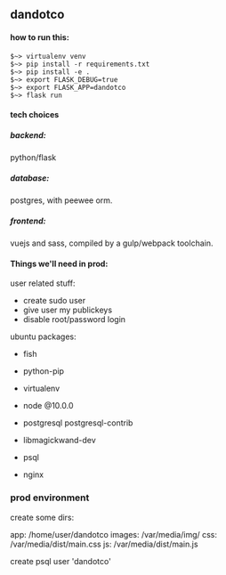 ## dandotco

#### how to run this:
```
$~> virtualenv venv
$~> pip install -r requirements.txt
$~> pip install -e .
$~> export FLASK_DEBUG=true
$~> export FLASK_APP=dandotco
$~> flask run
```

#### tech choices

##### backend: 
python/flask

##### database: 
postgres, with peewee orm.

##### frontend:
vuejs and sass, compiled by a gulp/webpack toolchain.


#### Things we'll need in prod:
user related stuff:
- create sudo user
- give user my publickeys
- disable root/password login

ubuntu packages:
- fish
- python-pip
- virtualenv
- node @10.0.0
- postgresql postgresql-contrib
- libmagickwand-dev

- psql
- nginx

### prod environment

create some dirs:

app: /home/user/dandotco
images: /var/media/img/
css: /var/media/dist/main.css
js: /var/media/dist/main.js

create psql user 'dandotco'
